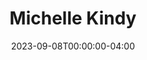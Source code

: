 ---
title: Michelle Kindy
aliases: 
  - /people/michelle-svenson-kindy
  - /people/michelle-simkulet
other_names:
  - Michelle Svenson Kindy
  - Michelle Simkulet
date: 2023-09-08T00:00:00-04:00
---